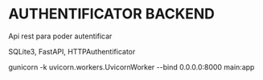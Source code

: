 # AUTHENTIFICATOR BACKEND
Api rest para poder autentificar

SQLite3, FastAPI, HTTPAuthentificator

gunicorn -k uvicorn.workers.UvicornWorker --bind 0.0.0.0:8000 main:app
